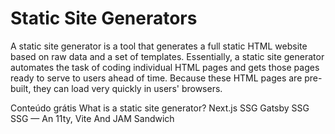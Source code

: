 # Static Site Generators

A static site generator is a tool that generates a full static HTML website based on raw data and a set of templates. Essentially, a static site generator automates the task of coding individual HTML pages and gets those pages ready to serve to users ahead of time. Because these HTML pages are pre-built, they can load very quickly in users' browsers.

<ResourceGroupTitle>Conteúdo grátis</ResourceGroupTitle>
<BadgeLink colorScheme='yellow' badgeText='Leia' href='https://www.cloudflare.com/learning/performance/static-site-generator/'>What is a static site generator?</BadgeLink>
<BadgeLink colorScheme='yellow' badgeText='Leia' href='https://nextjs.org/docs/advanced-features/static-html-export'>Next.js SSG</BadgeLink>
<BadgeLink colorScheme='yellow' badgeText='Leia' href='https://www.gatsbyjs.com/docs/glossary/static-site-generator/'>Gatsby SSG</BadgeLink>
<BadgeLink colorScheme='yellow' badgeText='Leia' href='https://www.smashingmagazine.com/2021/10/building-ssg-11ty-vite-jam-sandwich/'>SSG — An 11ty, Vite And JAM Sandwich
</BadgeLink>
